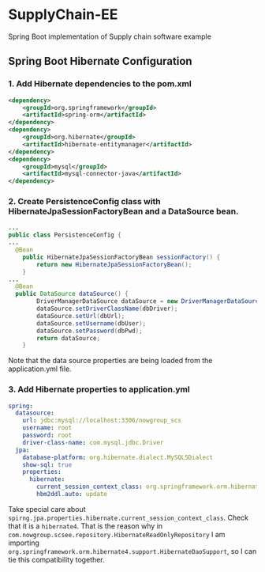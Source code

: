 # SupplyChain-EE
Spring Boot implementation of Supply chain software example
## Spring Boot Hibernate Configuration
### 1. Add Hibernate dependencies to the pom.xml
```xml
<dependency>
	<groupId>org.springframework</groupId>
	<artifactId>spring-orm</artifactId>
</dependency>
<dependency>
	<groupId>org.hibernate</groupId>
	<artifactId>hibernate-entitymanager</artifactId>
</dependency>
<dependency>
	<groupId>mysql</groupId>
	<artifactId>mysql-connector-java</artifactId>
</dependency>
```
### 2. Create PersistenceConfig class with HibernateJpaSessionFactoryBean and a DataSource bean.
```java
...
public class PersistenceConfig {
...
  @Bean
	public HibernateJpaSessionFactoryBean sessionFactory() {
		return new HibernateJpaSessionFactoryBean();
	}
...
  @Bean
  public DataSource dataSource() {
		DriverManagerDataSource dataSource = new DriverManagerDataSource();
		dataSource.setDriverClassName(dbDriver);
		dataSource.setUrl(dbUrl);
		dataSource.setUsername(dbUser);
		dataSource.setPassword(dbPwd);
		return dataSource;
	}
```
Note that the data source properties are being loaded from the application.yml file.
### 3. Add Hibernate properties to application.yml
```YAML
spring:
  datasource:
    url: jdbc:mysql://localhost:3306/nowgroup_scs
    username: root
    password: root
    driver-class-name: com.mysql.jdbc.Driver
  jpa:
    database-platform: org.hibernate.dialect.MySQL5Dialect
    show-sql: true
    properties:
      hibernate:
        current_session_context_class: org.springframework.orm.hibernate4.SpringSessionContext
        hbm2ddl.auto: update
```
Take special care about ```spirng.jpa.properties.hibernate.current_session_context_class```. Check that it is a ```hibernate4```. That is the reason why in ```com.nowgroup.scsee.repository.HibernateReadOnlyRepository``` I am importing ```org.springframework.orm.hibernate4.support.HibernateDaoSupport```, so I can tie this compatibility together.
